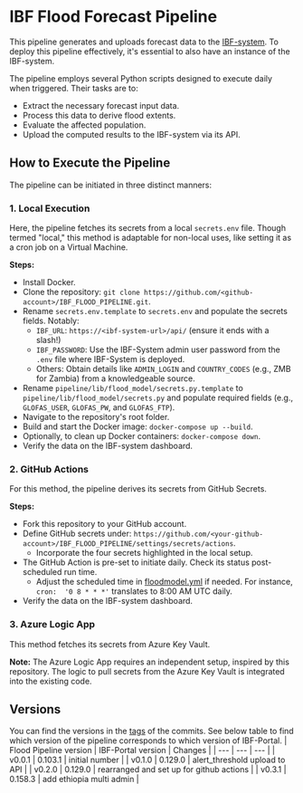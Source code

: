 # IBF Flood Forecast Pipeline

This pipeline generates and uploads forecast data to the [IBF-system](https://github.com/rodekruis/IBF-system). To deploy this pipeline effectively, it's essential to also have an instance of the IBF-system.

The pipeline employs several Python scripts designed to execute daily when triggered. Their tasks are to:
- Extract the necessary forecast input data.
- Process this data to derive flood extents.
- Evaluate the affected population.
- Upload the computed results to the IBF-system via its API.

## How to Execute the Pipeline

The pipeline can be initiated in three distinct manners:

### 1. **Local Execution**
Here, the pipeline fetches its secrets from a local `secrets.env` file. Though termed "local," this method is adaptable for non-local uses, like setting it as a cron job on a Virtual Machine.

**Steps:**
- Install Docker.
- Clone the repository: `git clone https://github.com/<github-account>/IBF_FLOOD_PIPELINE.git`.
- Rename `secrets.env.template` to `secrets.env` and populate the secrets fields. Notably:
  - `IBF_URL`: `https://<ibf-system-url>/api/` (ensure it ends with a slash!)
  - `IBF_PASSWORD`: Use the IBF-System admin user password from the `.env` file where IBF-System is deployed.
  - Others: Obtain details like `ADMIN_LOGIN` and `COUNTRY_CODES` (e.g., ZMB for Zambia) from a knowledgeable source.
- Rename `pipeline/lib/flood_model/secrets.py.template` to `pipeline/lib/flood_model/secrets.py` and populate required fields (e.g., `GLOFAS_USER`, `GLOFAS_PW`, and `GLOFAS_FTP`).
- Navigate to the repository's root folder.
- Build and start the Docker image: `docker-compose up --build`.
- Optionally, to clean up Docker containers: `docker-compose down`.
- Verify the data on the IBF-system dashboard.

### 2. **GitHub Actions**
For this method, the pipeline derives its secrets from GitHub Secrets.

**Steps:**
- Fork this repository to your GitHub account.
- Define GitHub secrets under: `https://github.com/<your-github-account>/IBF_FLOOD_PIPELINE/settings/secrets/actions`.
  - Incorporate the four secrets highlighted in the local setup.
- The GitHub Action is pre-set to initiate daily. Check its status post-scheduled run time.
  - Adjust the scheduled time in [floodmodel.yml](.github/workflows/floodmodel.yml) if needed. For instance, `cron:  '0 8 * * *'` translates to 8:00 AM UTC daily.
- Verify the data on the IBF-system dashboard.

### 3. **Azure Logic App**
This method fetches its secrets from Azure Key Vault.

**Note:** The Azure Logic App requires an independent setup, inspired by this repository. The logic to pull secrets from the Azure Key Vault is integrated into the existing code.



## Versions
You can find the versions in the [tags](https://github.com/rodekruis/IBF_FLOOD_PIPELINE/tags) of the commits. See below table to find which version of the pipeline corresponds to which version of IBF-Portal.
| Flood Pipeline version  | IBF-Portal version | Changes |
| --- | --- | --- |
| v0.0.1 | 0.103.1 | initial number |
| v0.1.0 | 0.129.0 | alert_threshold upload to API | 
| v0.2.0 | 0.129.0 | rearranged and set up for github actions |
| v0.3.1 | 0.158.3 | add ethiopia multi admin |

